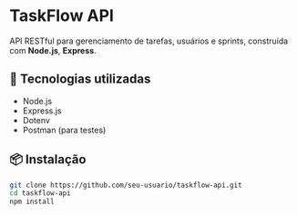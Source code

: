 # TaskFlow API

API RESTful para gerenciamento de tarefas, usuários e sprints, construída com **Node.js**, **Express**.

## 🚀 Tecnologias utilizadas

- Node.js
- Express.js
- Dotenv
- Postman (para testes)

## 📦 Instalação

```bash
git clone https://github.com/seu-usuario/taskflow-api.git
cd taskflow-api
npm install
